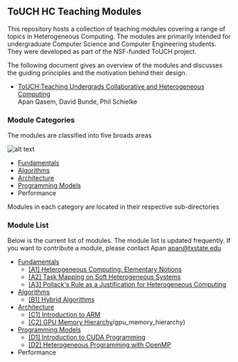 ## ToUCH HC Teaching Modules

This repository hosts a collection of teaching modules covering a range of topics in Heterogeneous
Computing. The modules are primarily intended for undergraduate Computer Science and Computer
Engineering students. They were developed as part of the NSF-funded ToUCH project.

The following document gives an overview of the modules and discusses the guiding principles and the
motivation behind their design. 

*  [ToUCH:Teaching Undergrads Collaborative and Heterogeneous Computing](./touch_overview.pdf)  
   Apan Qasem, David Bunde, Phil Schielke


### Module Categories 

The modules are classified into five broads areas

![alt text](https://github.com/TeachingUndergradsCHC/modules/overview/figs/modules.png "Module Classification")


* [Fundamentals](./Fundamentals)
* [Algorithms](./Algorithms)
* [Architecture](./Architecture)
* [Programming Models](./Programming)
* Performance

Modules in each category are located in their respective sub-directories 

### Module List

Below is the current list of modules. The module list is updated frequently. If you want to
contribute a module, please contact Apan <apan@txstate.edu> 

* [Fundamentals](./Fundamentals)
     * [[A1] Heterogeneous Computing: Elementary Notions](./Fundamentals/elementary_notions)
     * [[A2] Task Mapping on Soft Heterogeneous Systems](./Fundamentals/task_mapping)
     * [[A3] Pollack's Rule as a Justification for Heterogeneous Computing](./Fundamentals/pollacks_rule)
* [Algorithms](./Algorithms)
     * [[B1] Hybrid Algorithms](./Algorithms/hybrid_algorithms)
* [Architecture](./Architecture)
     * [[C1] Introduction to ARM](./Architecture/arm_introduction)
     * [[C2] GPU Memory Hierarchy](./Architecture)/gpu_memory_hierarchy)
* [Programming Models](./Programming) 
    * [[D1] Introduction to CUDA Programming](./Programming/cuda)
    * [[D2] Heterogeneous Programming with OpenMP](./Programming/openmp)
* Performance
    

